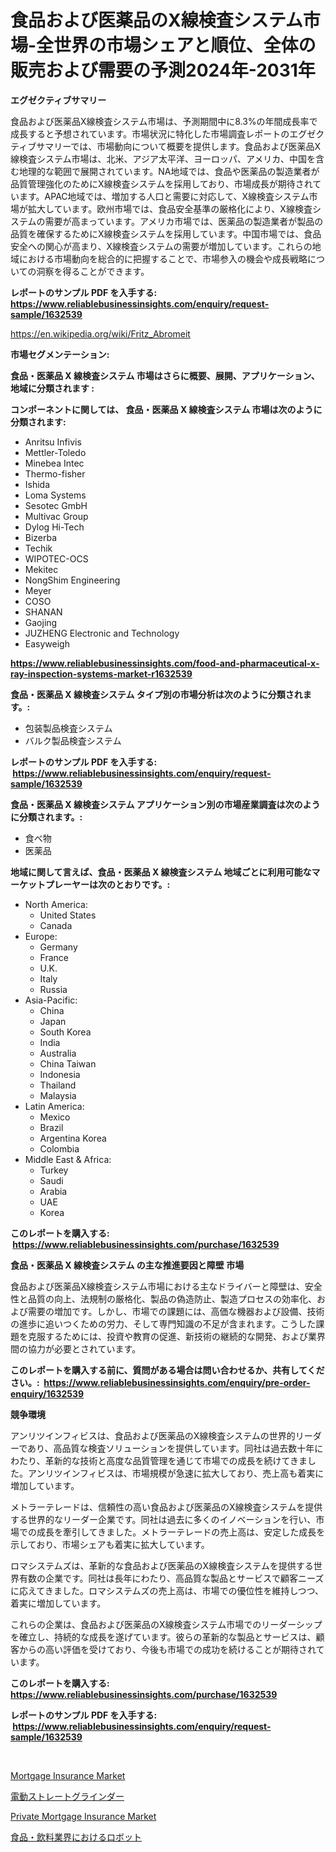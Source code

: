 <p><h1>食品および医薬品のX線検査システム市場-全世界の市場シェアと順位、全体の販売および需要の予測2024年-2031年</h1></p><p><strong>エグゼクティブサマリー</strong></p>
<p><p>食品および医薬品X線検査システム市場は、予測期間中に8.3%の年間成長率で成長すると予想されています。市場状況に特化した市場調査レポートのエグゼクティブサマリーでは、市場動向について概要を提供します。食品および医薬品X線検査システム市場は、北米、アジア太平洋、ヨーロッパ、アメリカ、中国を含む地理的な範囲で展開されています。NA地域では、食品や医薬品の製造業者が品質管理強化のためにX線検査システムを採用しており、市場成長が期待されています。APAC地域では、増加する人口と需要に対応して、X線検査システム市場が拡大しています。欧州市場では、食品安全基準の厳格化により、X線検査システムの需要が高まっています。アメリカ市場では、医薬品の製造業者が製品の品質を確保するためにX線検査システムを採用しています。中国市場では、食品安全への関心が高まり、X線検査システムの需要が増加しています。これらの地域における市場動向を総合的に把握することで、市場参入の機会や成長戦略についての洞察を得ることができます。</p></p>
<p><strong>レポートのサンプル PDF を入手する: <a href="https://www.reliablebusinessinsights.com/enquiry/request-sample/1632539">https://www.reliablebusinessinsights.com/enquiry/request-sample/1632539</a></strong></p>
<p><a href="https://en.wikipedia.org/wiki/Fritz_Abromeit">https://en.wikipedia.org/wiki/Fritz_Abromeit</a></p>
<p><strong>市場セグメンテーション:</strong></p>
<p><strong> 食品・医薬品 X 線検査システム 市場はさらに概要、展開、アプリケーション、地域に分類されます :</strong></p>
<p><strong>コンポーネントに関しては、 食品・医薬品 X 線検査システム 市場は次のように分類されます: &nbsp;</strong></p>
<p><ul><li>Anritsu Infivis</li><li>Mettler-Toledo</li><li>Minebea Intec</li><li>Thermo-fisher</li><li>Ishida</li><li>Loma Systems</li><li>Sesotec GmbH</li><li>Multivac Group</li><li>Dylog Hi-Tech</li><li>Bizerba</li><li>Techik</li><li>WIPOTEC-OCS</li><li>Mekitec</li><li>NongShim Engineering</li><li>Meyer</li><li>COSO</li><li>SHANAN</li><li>Gaojing</li><li>JUZHENG Electronic and Technology</li><li>Easyweigh</li></ul></p>
<p><strong><a href="https://www.reliablebusinessinsights.com/food-and-pharmaceutical-x-ray-inspection-systems-market-r1632539">https://www.reliablebusinessinsights.com/food-and-pharmaceutical-x-ray-inspection-systems-market-r1632539</a></strong></p>
<p><strong> 食品・医薬品 X 線検査システム タイプ別の市場分析は次のように分類されます。:</strong></p>
<p><ul><li>包装製品検査システム</li><li>バルク製品検査システム</li></ul></p>
<p><strong>レポートのサンプル PDF を入手する: &nbsp;<a href="https://www.reliablebusinessinsights.com/enquiry/request-sample/1632539">https://www.reliablebusinessinsights.com/enquiry/request-sample/1632539</a></strong></p>
<p><strong> 食品・医薬品 X 線検査システム アプリケーション別の市場産業調査は次のように分類されます。:</strong></p>
<p><ul><li>食べ物</li><li>医薬品</li></ul></p>
<p><strong>地域に関して言えば、食品・医薬品 X 線検査システム 地域ごとに利用可能なマーケットプレーヤーは次のとおりです。:</strong></p>
<p><ul>
    <li>
        North America:
        <ul>
            <li>United States</li>
            <li>Canada</li>
        </ul>
    </li>
    <li>
        Europe:
        <ul>
            <li>Germany</li>
            <li>France</li>
            <li>U.K.</li>
            <li>Italy</li>
            <li>Russia</li>
        </ul>
    </li>
    <li>
        Asia-Pacific:
        <ul>
            <li>China</li>
            <li>Japan</li>
            <li>South Korea</li>
            <li>India</li>
            <li>Australia</li>
            <li>China Taiwan</li>
            <li>Indonesia</li>
            <li>Thailand</li>
            <li>Malaysia</li>
        </ul>
    </li>
    <li>
        Latin America:
        <ul>
            <li>Mexico</li>
            <li>Brazil</li>
            <li>Argentina Korea</li>
            <li>Colombia</li>
        </ul>
    </li>
    <li>
        Middle East & Africa:
        <ul>
            <li>Turkey</li>
            <li>Saudi</li>
            <li>Arabia</li>
            <li>UAE</li>
            <li>Korea</li>
        </ul>
    </li>
    </ul></p>
<p><strong>このレポートを購入する: &nbsp;<a href="https://www.reliablebusinessinsights.com/purchase/1632539">https://www.reliablebusinessinsights.com/purchase/1632539</a></strong></p>
<p><strong>食品・医薬品 X 線検査システム の主な推進要因と障壁 市場</strong></p>
<p><p>食品および医薬品X線検査システム市場における主なドライバーと障壁は、安全性と品質の向上、法規制の厳格化、製品の偽造防止、製造プロセスの効率化、および需要の増加です。しかし、市場での課題には、高価な機器および設備、技術の進歩に追いつくための労力、そして専門知識の不足が含まれます。こうした課題を克服するためには、投資や教育の促進、新技術の継続的な開発、および業界間の協力が必要とされています。</p></p>
<p><strong>このレポートを購入する前に、質問がある場合は問い合わせるか、共有してください。:&nbsp; <a href="https://www.reliablebusinessinsights.com/enquiry/pre-order-enquiry/1632539">https://www.reliablebusinessinsights.com/enquiry/pre-order-enquiry/1632539</a></strong></p>
<p><strong>競争環境</strong></p>
<p><p>アンリツインフィビスは、食品および医薬品のX線検査システムの世界的リーダーであり、高品質な検査ソリューションを提供しています。同社は過去数十年にわたり、革新的な技術と高度な品質管理を通じて市場での成長を続けてきました。アンリツインフィビスは、市場規模が急速に拡大しており、売上高も着実に増加しています。</p><p>メトラーテレードは、信頼性の高い食品および医薬品のX線検査システムを提供する世界的なリーダー企業です。同社は過去に多くのイノベーションを行い、市場での成長を牽引してきました。メトラーテレードの売上高は、安定した成長を示しており、市場シェアも着実に拡大しています。</p><p>ロマシステムズは、革新的な食品および医薬品のX線検査システムを提供する世界有数の企業です。同社は長年にわたり、高品質な製品とサービスで顧客ニーズに応えてきました。ロマシステムズの売上高は、市場での優位性を維持しつつ、着実に増加しています。</p><p>これらの企業は、食品および医薬品のX線検査システム市場でのリーダーシップを確立し、持続的な成長を遂げています。彼らの革新的な製品とサービスは、顧客からの高い評価を受けており、今後も市場での成功を続けることが期待されています。</p></p>
<p><strong>このレポートを購入する: &nbsp; <a href="https://www.reliablebusinessinsights.com/purchase/1632539">https://www.reliablebusinessinsights.com/purchase/1632539</a></strong></p>
<p><strong>レポートのサンプル PDF を入手する: &nbsp;<a href="https://www.reliablebusinessinsights.com/enquiry/request-sample/1632539">https://www.reliablebusinessinsights.com/enquiry/request-sample/1632539</a></strong><strong></strong></p>
<p>&nbsp;</p>
<p><p><a href="https://github.com/angelajermaine/Market-Research-Report-List-4/blob/main/mortgage-insurance-market.md">Mortgage Insurance Market</a></p><p><a href="https://github.com/RandallRunte2023/Market-Research-Report-List-1/blob/main/9400134179053.md">電動ストレートグラインダー</a></p><p><a href="https://github.com/beatblasta/Market-Research-Report-List-4/blob/main/private-mortgage-insurance-market.md">Private Mortgage Insurance Market</a></p><p><a href="https://github.com/DanykaKilback/Market-Research-Report-List-1/blob/main/5450600179054.md">食品・飲料業界におけるロボット</a></p></p>